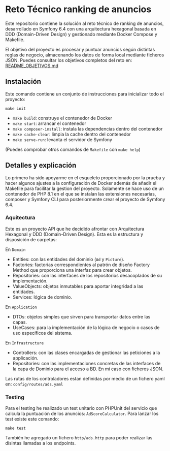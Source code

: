 # Reto Técnico ranking de anuncios

Este repositorio contiene la solución al reto técnico de ranking de anuncios, desarrollado en Symfony 6.4 con una
arquitectura hexagonal basada en DDD (Domain-Driven Design) y gestionado mediante Docker Compose y Makefile.

El objetivo del proyecto es procesar y puntuar anuncios según distintas reglas de negocio, almacenando los datos de
forma local mediante ficheros JSON. Puedes consultar los objetivos completos del reto en: [README_OBJETIVOS.md](README_OBJETIVOS.md)

## Instalación
Este comando contiene un conjunto de instrucciones para inicializar todo el proyecto:
```
make init
```

- `make build`: construye el contenedor de Docker
- `make start`: arrancar el contenedor
- `make composer-install`: instala las dependencias dentro del contenedor
- `make cache-clear`: limpia la cache dentro del contenedor
- `make serve-run`: levanta el servidor de Symfony

(Puedes comprobar otros comandos de `Makefile` con `make help`)

## Detalles y explicación

Lo primero ha sido apoyarme en el esqueleto proporcionado por la prueba y hacer algunos ajustes a la configuración de
Docker además de añadir el Makefile para facilitar la gestion del proyecto. Solamente se hace uso de un contenedor de
PHP 8.1 en el que se instalan las extensiones necesarias, composer y Symfony CLI para posteriormente crear el proyecto
de Symfony 6.4.

### Aquitectura
Este es un proyecto API que he decidido afrontar con Arquitectura Hexagonal y DDD (Domain-Driven Design). Esta
es la estructura y disposición de carpetas:

En `Domain`
- Entities: con las entidades del dominio (`Ad` y `Picture`).
- Factories: factorias correspondientes al patrón de diseño Factory Method que proporciona una interfaz para crear objetos.
- Repositories: con las interfaces de los repositorios desacoplados de su implementación.
- ValueObjects: objetos inmutables para aportar integridad a las entidades.
- Services: lógica de dominio.

En `Application`
- DTOs: objetos simples que sirven para transportar datos entre las capas.
- UseCases: para la implementación de la lógica de negocio o casos de uso específicos del sistema.

En `Infrastructure`
- Controllers: con las clases encargadas de gestionar las peticiones a la applicación.
- Repositories: con las implementaciones concretas de las interfaces de la capa de Dominio para el acceso a BD. En mi caso con ficheros JSON.

Las rutas de los controladores estan definidas por medio de un fichero yaml en: `config/routes/ads.yaml`
### Testing

Para el testing he realizado un test unitario con PHPUnit del servicio que calcula la puntuación de los anuncios:
`AdScoreCalculator`. Para lanzar los test existe este comando:

```
make test
```

También he agregado un fichero `http/ads.http` para poder realizar las disintas llamadas a los endpoints.
